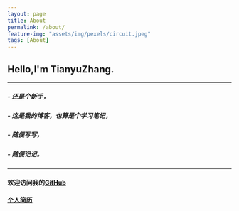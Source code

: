 ```yaml
---
layout: page
title: About
permalink: /about/
feature-img: "assets/img/pexels/circuit.jpeg"
tags: [About]
---
```


## Hello,I'm TianyuZhang.
------
##### - 还是个新手，
##### - 这是我的博客，也算是个学习笔记，
##### - 随便写写，  
##### - 随便记记。
------
#### 欢迎访问我的[GitHub](https://github.com/ztygalaxy) 

#### [个人简历](https://ztygalaxy.github.io/resume)